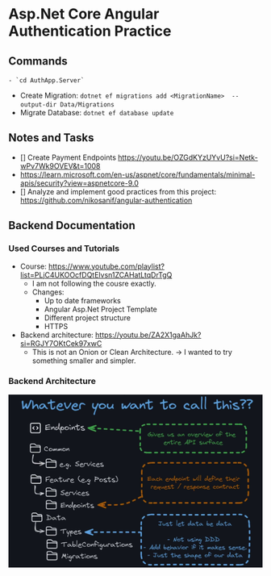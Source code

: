 # Asp.Net Core Angular Authentication Practice

## Commands

	- `cd AuthApp.Server`
- Create Migration: `dotnet ef migrations add <MigrationName>  --output-dir Data/Migrations`
- Migrate Database: `dotnet ef database update`

## Notes and Tasks

- [] Create Payment Endpoints https://youtu.be/OZGdKYzUYvU?si=Netk-wPv7Wk9OVEV&t=1008
- https://learn.microsoft.com/en-us/aspnet/core/fundamentals/minimal-apis/security?view=aspnetcore-9.0
- [] Analyze and implement good practices from this project: <https://github.com/nikosanif/angular-authentication>

## Backend Documentation

### Used Courses and Tutorials

- Course: <https://www.youtube.com/playlist?list=PLjC4UKOOcfDQtElvsn1ZCAHatLtqDrTgQ>
	- I am not following the cousre exactly.
	- Changes:
		- Up to date frameworks
		- Angular Asp.Net Project Template
		- Different project structure
		- HTTPS
- Backend architecture: <https://youtu.be/ZA2X1gaAhJk?si=RGJY7OKtCek97xwC>
	- This is not an Onion or Clean Architecture. -> I wanted to try something smaller and simpler.


### Backend Architecture

![Architecture](architecture.jpg)